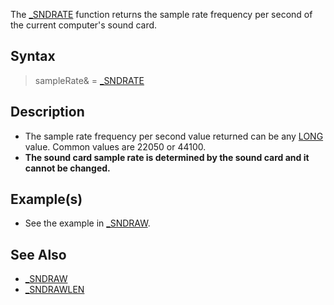 The [_SNDRATE](_SNDRATE) function returns the sample rate frequency per second of the current computer's sound card.


## Syntax

>  sampleRate& = [_SNDRATE](_SNDRATE)


## Description

* The sample rate frequency per second value returned can be any [LONG](LONG) value. Common values are 22050 or 44100.
* **The sound card sample rate is determined by the sound card and it cannot be changed.**


## Example(s)

* See the example in [_SNDRAW](_SNDRAW).


## See Also

* [_SNDRAW](_SNDRAW)
* [_SNDRAWLEN](_SNDRAWLEN)




